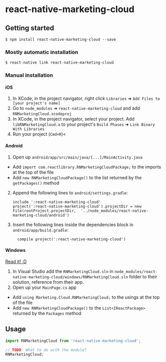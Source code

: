 
# react-native-marketing-cloud

## Getting started

`$ npm install react-native-marketing-cloud --save`

### Mostly automatic installation

`$ react-native link react-native-marketing-cloud`

### Manual installation


#### iOS

1. In XCode, in the project navigator, right click `Libraries` ➜ `Add Files to [your project's name]`
2. Go to `node_modules` ➜ `react-native-marketing-cloud` and add `RNMarketingCloud.xcodeproj`
3. In XCode, in the project navigator, select your project. Add `libRNMarketingCloud.a` to your project's `Build Phases` ➜ `Link Binary With Libraries`
4. Run your project (`Cmd+R`)<

#### Android

1. Open up `android/app/src/main/java/[...]/MainActivity.java`
  - Add `import com.reactlibrary.RNMarketingCloudPackage;` to the imports at the top of the file
  - Add `new RNMarketingCloudPackage()` to the list returned by the `getPackages()` method
2. Append the following lines to `android/settings.gradle`:
  	```
  	include ':react-native-marketing-cloud'
  	project(':react-native-marketing-cloud').projectDir = new File(rootProject.projectDir, 	'../node_modules/react-native-marketing-cloud/android')
  	```
3. Insert the following lines inside the dependencies block in `android/app/build.gradle`:
  	```
      compile project(':react-native-marketing-cloud')
  	```

#### Windows
[Read it! :D](https://github.com/ReactWindows/react-native)

1. In Visual Studio add the `RNMarketingCloud.sln` in `node_modules/react-native-marketing-cloud/windows/RNMarketingCloud.sln` folder to their solution, reference from their app.
2. Open up your `MainPage.cs` app
  - Add `using Marketing.Cloud.RNMarketingCloud;` to the usings at the top of the file
  - Add `new RNMarketingCloudPackage()` to the `List<IReactPackage>` returned by the `Packages` method


## Usage
```javascript
import RNMarketingCloud from 'react-native-marketing-cloud';

// TODO: What to do with the module?
RNMarketingCloud;
```
  